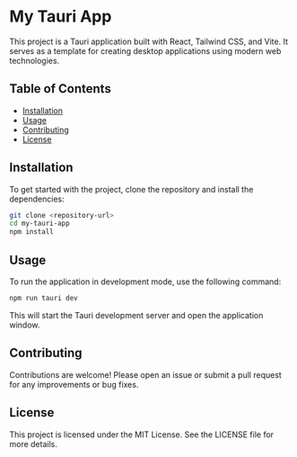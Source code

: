 # My Tauri App

This project is a Tauri application built with React, Tailwind CSS, and Vite. It serves as a template for creating desktop applications using modern web technologies.

## Table of Contents

- [Installation](#installation)
- [Usage](#usage)
- [Contributing](#contributing)
- [License](#license)

## Installation

To get started with the project, clone the repository and install the dependencies:

```sh
git clone <repository-url>
cd my-tauri-app
npm install
```

## Usage

To run the application in development mode, use the following command:

```sh
npm run tauri dev
```

This will start the Tauri development server and open the application window.

## Contributing

Contributions are welcome! Please open an issue or submit a pull request for any improvements or bug fixes.

## License

This project is licensed under the MIT License. See the LICENSE file for more details.